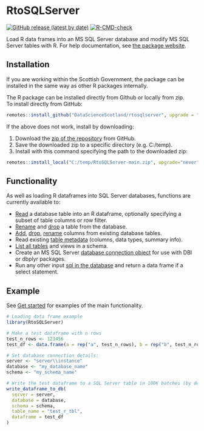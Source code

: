
<!-- README.md is generated from README.Rmd. Please edit that file -->

# RtoSQLServer

<!-- badges: start -->

[![GitHub release (latest by
date)](https://img.shields.io/github/v/release/ScotGovAnalysis/RtoSQLServer)](https://github.com/ScotGovAnalysis/RtoSQLServer/releases/latest)
[![R-CMD-check](https://github.com/DataScienceScotland/RtoSQLServer/workflows/R-CMD-check/badge.svg)](https://github.com/DataScienceScotland/RtoSQLServer/actions)
<!-- badges: end -->

Load R data frames into an MS SQL Server database and modify MS SQL
Server tables with R. For help documentation, see [the package
website](https://scotgovanalysis.github.io/RtoSQLServer).

## Installation

If you are working within the Scottish Government, the package can be
installed in the same way as other R packages internally.

The R package can be installed directly from Github or locally from
zip.  
To install directly from GitHub:

``` r
remotes::install_github("DataScienceScotland/rtosqlserver", upgrade = "never")
```

If the above does not work, install by downloading:

1.  Download the [zip of the
    repository](https://github.com/DataScienceScotland/RtoSQLServer/archive/refs/heads/main.zip)
    from GitHub.
2.  Save the downloaded zip to a specific directory (e.g. C:/temp).
3.  Install with this command specifying the path to the downloaded zip:

``` r
remotes::install_local("C:/temp/RtoSQLServer-main.zip", upgrade="never")
```

## Functionality

As well as loading R dataframes into SQL Server databases, functions are
currently available to:

- [Read](https://scotgovanalysis.github.io/RtoSQLServer/reference/read_table_from_db.html)
  a database table into an R dataframe, optionally specifying a subset
  of table columns or row filter.
- [Rename](https://scotgovanalysis.github.io/RtoSQLServer/reference/rename_table.html)
  and
  [drop](https://scotgovanalysis.github.io/RtoSQLServer/reference/drop_table_from_db.html)
  a table from the database.
- [Add](https://scotgovanalysis.github.io/RtoSQLServer/reference/add_column.html),
  [drop](https://scotgovanalysis.github.io/RtoSQLServer/reference/drop_column.html),
  [rename](https://scotgovanalysis.github.io/RtoSQLServer/reference/rename_column.html)
  columns from existing database tables.
- Read existing [table
  metadata](https://scotgovanalysis.github.io/RtoSQLServer/reference/db_table_metadata.html)
  (columns, data types, summary info).
- [List all
  tables](https://scotgovanalysis.github.io/RtoSQLServer/reference/show_schema_tables.html)
  and views in a schema.
- Create an MS SQL Server [database connection
  object](https://scotgovanalysis.github.io/RtoSQLServer/reference/create_sqlserver_connection.html)
  for use with DBI or dbplyr packages.
- Run any other input [sql in the
  database](https://scotgovanalysis.github.io/RtoSQLServer/reference/execute_sql.html)
  and return a data frame if a select statement.

## Example

See [Get
started](https://scotgovanalysis.github.io/RtoSQLServer/articles/RtoSQLServer.html)
for examples of the main functionality.

``` r
# Loading data frame example
library(RtoSQLServer)

# Make a test dataframe with n rows
test_n_rows <- 123456
test_df <- data.frame(a = rep("a", test_n_rows), b = rep("b", test_n_rows))

# Set database connection details:
server <- "server\\instance"
database <- "my_database_name"
schema <- "my_schema_name"

# Write the test dataframe to a SQL Server table in 100K batches (by default system versioning is FALSE)
write_dataframe_to_db(
  server = server,
  database = database,
  schema = schema,
  table_name = "test_r_tbl",
  dataframe = test_df
)
```
